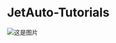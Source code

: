 # JetAuto-Tutorials
![这是图片](https://github.com/CharlotteNGAI/JetAuto-Tutorials/blob/main/%E5%9B%BE%E7%89%871.png)
